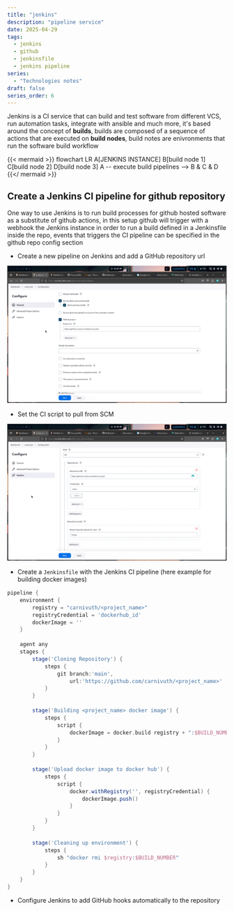 ```yaml
---
title: "jenkins"
description: "pipeline service"
date: 2025-04-29
tags:
  - jenkins
  - github
  - jenkinsfile
  - jenkins pipeline
series:
  - "Technologies notes"
draft: false
series_order: 6
---
```


Jenkins is a CI service that can build and test software from different VCS, run automation tasks, integrate with ansible and much more, it's based around the concept of **builds**, builds are composed of a sequence of actions that  are executed on **build nodes**, build notes are enivronments that run the software build workflow

{{< mermaid >}}
flowchart LR
A[JENKINS INSTANCE]
B[build node 1]
C[build node 2]
D[build node 3]
A -- execute build pipelines --> B & C & D
{{</ mermaid >}}


## Create a Jenkins CI pipeline for github repository

One way to use Jenkins is to run build processes for github hosted software as a substitute of github actions, in this setup github will trigger with a webhook the Jenkins instance in order to run a build defined in a Jenkinsfile inside the repo, events that triggers the CI pipeline can be specified in the github repo config section

- Create a new pipeline on Jenkins and add a GitHub repository url

![](jenkins1.png)

- Set the CI script to pull from SCM

![](jenkins2.png)

- Create a `Jenkinsfile` with the Jenkins CI pipeline (here example for building docker images)

```groovy
pipeline {
	environment {
		registry = "carnivuth/<project_name>"
		registryCredential = 'dockerhub_id'
		dockerImage = ''
	}

	agent any
	stages {
		stage('Cloning Repository') {
			steps {
				git branch:'main',
				    url:'https://github.com/carnivuth/<project_name>'
			}
		}

		stage('Building <project_name> docker image') {
			steps {
				script {
					dockerImage = docker.build registry + ":$BUILD_NUMBER"
				}
			}
		}

		stage('Upload docker image to docker hub') {
			steps {
				script {
					docker.withRegistry('', registryCredential) {
						dockerImage.push()
					}
				}
			}
		}

		stage('Cleaning up environment') {
			steps {
				sh "docker rmi $registry:$BUILD_NUMBER"
			}
		}
	}
}
```

- Configure Jenkins to add GitHub hooks automatically to the repository
